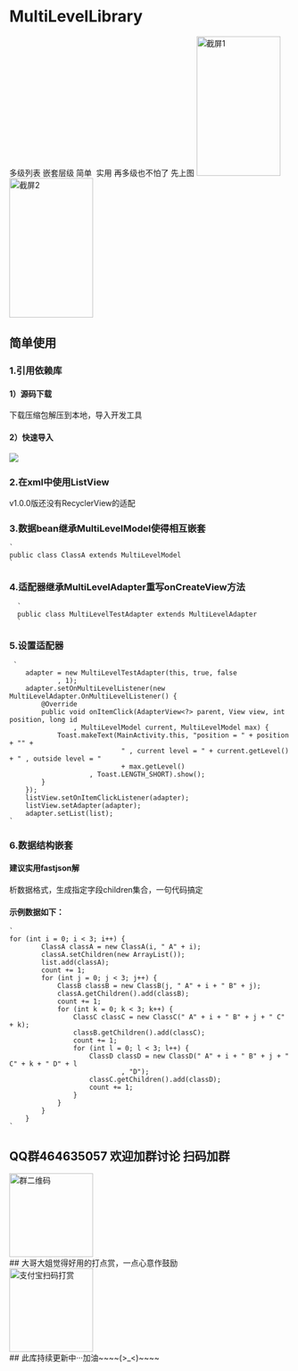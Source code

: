# MultiLevelLibrary  
多级列表 嵌套层级 简单  实用 再多级也不怕了
先上图
<img width="150" height="250" alt="截屏1" src="https://github.com/JianxunMaster/MultiLevelLibrary/blob/master/image/5B1D355AA5E1DAFFC1CDE98A9F9E0E59.jpg"/>
<img width="150" height="250" alt="截屏2"
src="https://github.com/JianxunMaster/MultiLevelLibrary/blob/master/image/329A5551F8D475A0BAF7F2036B85046B.jpg"/>
## 简单使用
### 1.引用依赖库
#### 1）源码下载
下载压缩包解压到本地，导入开发工具
#### 2）快速导入
[![](https://jitpack.io/v/JianxunMaster/MultiLevelLibrary.svg)](https://jitpack.io/#JianxunMaster/MultiLevelLibrary)
### 2.在xml中使用ListView 
v1.0.0版还没有RecyclerView的适配  			  
### 3.数据bean继承MultiLevelModel使得相互嵌套  
	`
	public class ClassA extends MultiLevelModel
	`	  
### 4.适配器继承MultiLevelAdapter重写onCreateView方法  
	  `
	  public class MultiLevelTestAdapter extends MultiLevelAdapter
	  ` 
### 5.设置适配器
 	 `
        adapter = new MultiLevelTestAdapter(this, true, false
                , 1);
        adapter.setOnMultiLevelListener(new MultiLevelAdapter.OnMultiLevelListener() {
            @Override
            public void onItemClick(AdapterView<?> parent, View view, int position, long id
                    , MultiLevelModel current, MultiLevelModel max) {
                Toast.makeText(MainActivity.this, "position = " + position + "" +
                                " , current level = " + current.getLevel() + " , outside level = "
                                + max.getLevel()
                        , Toast.LENGTH_SHORT).show();
            }
        });
        listView.setOnItemClickListener(adapter);
        listView.setAdapter(adapter);
        adapter.setList(list);
  	`
### 6.数据结构嵌套  
#### 建议实用fastjson解 
析数据格式，生成指定字段children集合，一句代码搞定
#### 示例数据如下：
	`
	for (int i = 0; i < 3; i++) {
            ClassA classA = new ClassA(i, " A" + i);
            classA.setChildren(new ArrayList());
            list.add(classA);
            count += 1;
            for (int j = 0; j < 3; j++) {
                ClassB classB = new ClassB(j, " A" + i + " B" + j);
                classA.getChildren().add(classB);
                count += 1;
                for (int k = 0; k < 3; k++) {
                    ClassC classC = new ClassC(" A" + i + " B" + j + " C" + k);
                    classB.getChildren().add(classC);
                    count += 1;
                    for (int l = 0; l < 3; l++) {
                        ClassD classD = new ClassD(" A" + i + " B" + j + " C" + k + " D" + l
                                , "D");
                        classC.getChildren().add(classD);
                        count += 1;
                    }
                }
            }
        }
	`
## QQ群464635057 欢迎加群讨论 扫码加群
<div gravity="center"><img width="150" height="150" alt="群二维码" src="https://github.com/JianxunMaster/MultiLevelLibrary/blob/master/image/MultiLevelLibrary%E8%AE%A8%E8%AE%BA%E7%BE%A4%E7%BE%A4%E4%BA%8C%E7%BB%B4%E7%A0%81.png"/></div>
## 大哥大姐觉得好用的打点赏，一点心意作鼓励
<div><img width="150" height="150" alt="支付宝扫码打赏" src="https://github.com/JianxunMaster/MultiLevelLibrary/blob/master/image/80377AD8D54B09D5574FFF0DA75B61F7.png"/></div>
## 此库持续更新中···加油~~~~(>_<)~~~~
